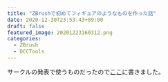 ```yaml
---
title: "ZBrushで初めてフィギュアのようなものを作った話"
date: 2020-12-30T23:53:43+09:00
draft: false
featured_image: 20201223160312.png
categories:
  - ZBrush
  - DCCTools
---
```


サークルの発表で使うものだったので[ここ](https://blog.misw.jp/entry/2020/12/24/000000)に書きました。
